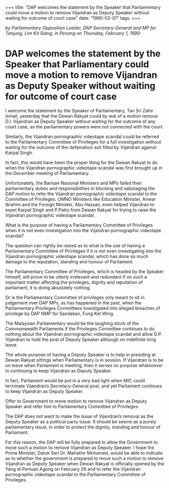 +++ 
title: "DAP welcomes the statement by the Speaker that Parliamentary could move a motion to remove Vijandran as Deputy Speaker without waiting for outcome of court case"
date: "1990-02-01"
tags:
+++

_by Parliamentary Opposition Leader, DAP Secretary-General and MP for Tanjung, Lim Kit Siang, in Penang on Thursday, February 1, 1990:_

# DAP welcomes the statement by the Speaker that Parliamentary could move a motion to remove Vijandran as Deputy Speaker without waiting for outcome of court case

I welcome the statement by the Speaker of Parliamentary, Tan Sri Zahir Ismail, yesterday that the Dewan Rakyat could by wat of a motion remove D.I. Vijandran as Deputy Speaker without waiting for the outcome of any court case, as the parliamentary powers were not connected with the court.</u>

Similarly, the Vijandran pornographic videotape scandal could be referred to the Parliamentary Committee of Privileges for a full investigation without waiting for the outcome of the defamation suit filled by Vijandran against Karpal Singh.

In fact, this would have been the proper thing for the Dewan Rakyat to do when the Vijandran pornographic videotape scandal was first brought up in the December meeting of Parliamentary.

Unfortunately, the Barisan Nasional Ministers and MPs failed their parliamentary duties and responsibilities in blocking and sabotaging the DAP motion to refer the Vijandran pornographic videotape scandal to the Committee of Privileges. UMNO Ministers like Education Minister, Anwar Ibrahim and the Foreign Minister, Abu Hassan, even helped Vijandran to expel Karpal Singh and P.Patto from Dewan Rakyat for trying to raise the Vijandran pornographic videotape scandal.

What is the purpose of having a Parliamentary Committee of Privileges when it is not even investigation into the Vijandran pornographic videotape scandal?

The question can rightly be raised as to what is the use of having a Parliamentary Committee of Privileges if it is not even investigating into the Vijandran pornographic videotape scandal, which has done so much damage to the reputation, standing and honour of Parliament.

The Parliamentary Committee of Privileges, which is headed by the Speaker himself, will prove to be utterly irrelevant and redundant if on such a important matter affecting the privileges, dignity and reputation of parliament, it is doing absolutely nothing.

Or is the Parliamentary Committee of privileges only meant to sit in judgement over DAP MPs, as has happened in the past, when the Parliamentary Privileges Committees investigated into alleged breaches of privilege by DAP NMP for Sandakan, Fung Ket Wing.

The Malaysian Parliamentary would be the laughing stock of the Commonwealth Parliaments if the Privileges Committee continues to do nothing about the Vijandran pornographic videotape scandal and allow D.P. Vijandran to hold the post of Deputy Speaker although on indefinite long leave.

The whole purpose of having a Deputy Speaker is to help in presiding at Dewan Rakyat sittings when Parliamentary is in session. If Vijandran is to be on leave when Parliament is meeting, then it serves no purpose whatsoever in continuing to keep Vijandran as Deputy Speaker.

In fact, Parliament would be put in a very bad light when MIC could terminate Vijandran’s Secretary-General post, and yet Parliament continues to keep Vijandran as Deputy Speaker.

Offer to Government to move motion to remove Vijandran as Deputy Speaker and refer him to Parliamentary Committee of Privileges.

The DAP does not want to make the issue of Vijandran’s removal as the Deputy Speaker as a political party issue. It should be seems as a purely parliamentary issue, in order to protect the dignity, standing and honour of Parliament.

For this reason, the DAP will be fully prepared to allow the Government to move such a motion to remove Vijandran as Deputy Speaker. I hope the Prime Minister, Datuk Seri Dr. Mahathir Mohamed, would be able to indicate as to whether the government is prepared to move such a motion to remove Vijandran as Deputy Speaker when Dewan Rakyat is officially opened by the Yang di Pertuan Agong on February 26 and to refer the Vijandran pornographic videotape scandal to the Parliamentary Committee of Privileges.
 
